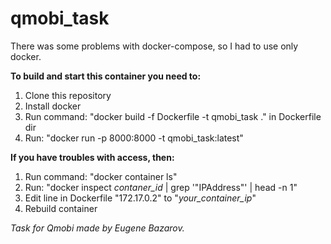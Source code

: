 # qmobi_task

There was some problems with docker-compose, so I had to use only docker.

**To build and start this container you need to:**
1. Clone this repository
1. Install docker
1. Run command: "docker build -f Dockerfile -t qmobi_task ." in Dockerfile dir
1. Run: "docker run -p 8000:8000 -t qmobi_task:latest"

**If you have troubles with access, then:**
1. Run command: "docker container ls"
1. Run: "docker inspect *contaner_id* | grep '"IPAddress"' | head -n 1"
1. Edit line in Dockerfile "172.17.0.2" to "*your_container_ip*"
1. Rebuild container

*Task for Qmobi made by Eugene Bazarov.*
